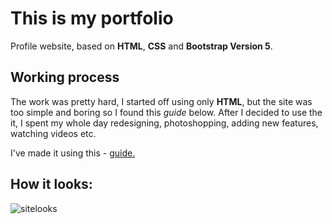 # This is my portfolio
Profile website, based on __HTML__, __CSS__ and __Bootstrap Version 5__.

## Working process
The work was pretty hard, I started off using only __HTML__, but the site was too simple and boring so I found this _guide_ below. After I decided to use the it, I spent my whole day redesigning, photoshopping, adding new features, watching videos etc. 

I've made it using this -
[guide.](https://www.freecodecamp.org/news/how-to-create-a-portfolio-website-using-html-css-javascript-and-bootstrap/#how-to-make-the-services-section)

## How it looks:
![sitelooks](https://user-images.githubusercontent.com/96371464/191307510-4695d99c-0a7c-497f-bd40-fcc322dde282.gif)

